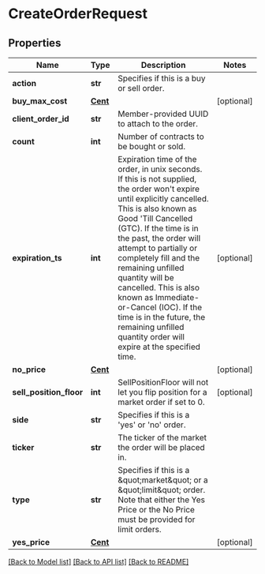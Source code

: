 # CreateOrderRequest

## Properties
Name | Type | Description | Notes
------------ | ------------- | ------------- | -------------
**action** | **str** | Specifies if this is a buy or sell order. | 
**buy_max_cost** | [**Cent**](Cent.md) |  | [optional] 
**client_order_id** | **str** | Member-provided UUID to attach to the order. | 
**count** | **int** | Number of contracts to be bought or sold. | 
**expiration_ts** | **int** | Expiration time of the order, in unix seconds.  If this is not supplied, the order won&#x27;t expire until explicitly cancelled. This is also known as Good &#x27;Till Cancelled (GTC).  If the time is in the past, the order will attempt to partially or completely fill and the remaining unfilled quantity will be cancelled. This is also known as Immediate-or-Cancel (IOC).  If the time is in the future, the remaining unfilled quantity order will expire at the specified time. | [optional] 
**no_price** | [**Cent**](Cent.md) |  | [optional] 
**sell_position_floor** | **int** | SellPositionFloor will not let you flip position for a market order if set to 0. | [optional] 
**side** | **str** | Specifies if this is a &#x27;yes&#x27; or &#x27;no&#x27; order. | 
**ticker** | **str** | The ticker of the market the order will be placed in. | 
**type** | **str** | Specifies if this is a \&quot;market\&quot; or a \&quot;limit\&quot; order. Note that either the Yes Price or the No Price must be provided for limit orders. | 
**yes_price** | [**Cent**](Cent.md) |  | [optional] 

[[Back to Model list]](../README.md#documentation-for-models) [[Back to API list]](../README.md#documentation-for-api-endpoints) [[Back to README]](../README.md)

